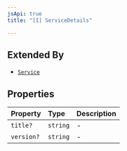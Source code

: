 ```yaml
---
jsApi: true
title: "[I] ServiceDetails"

---
```

## Extended By

- [`Service`](Service.md)

## Properties

| Property | Type | Description |
| :------ | :------ | :------ |
| `title?` | `string` | - |
| `version?` | `string` | - |
